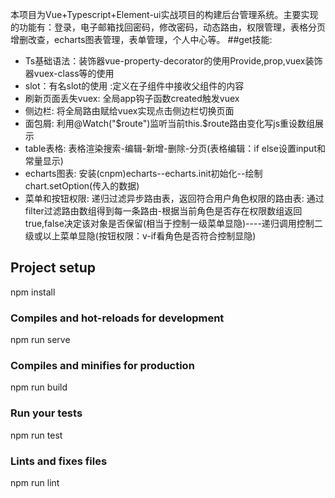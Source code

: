 本项目为Vue+Typescript+Element-ui实战项目的构建后台管理系统。主要实现的功能有：登录，电子邮箱找回密码，修改密码，动态路由，权限管理，表格分页增删改查，echarts图表管理，表单管理，个人中心等。
##get技能:
- Ts基础语法：装饰器vue-property-decorator的使用Provide,prop,vuex装饰器vuex-class等的使用
- slot：有名slot的使用 :定义在子组件中接收父组件的内容
- 刷新页面丢失vuex: 全局app钩子函数created触发vuex
- 侧边栏: 将全局路由赋给vuex实现点击侧边栏切换页面
- 面包屑: 利用@Watch("$route")监听当前this.$route路由变化写js重设数组展示
- table表格: 表格渲染搜索-编辑-新增-删除-分页(表格编辑：if else设置input和常量显示)
- echarts图表: 安装(cnpm)echarts--echarts.init初始化--绘制chart.setOption(传入的数据)
- 菜单和按钮权限: 递归过滤异步路由表，返回符合用户角色权限的路由表:
 通过filter过滤路由数组得到每一条路由-根据当前角色是否存在权限数组返回true,false决定该对象是否保留(相当于控制一级菜单显隐)----递归调用控制二级或以上菜单显隐(按钮权限：v-if看角色是否符合控制显隐)

## Project setup
npm install
### Compiles and hot-reloads for development
npm run serve
### Compiles and minifies for production
npm run build
### Run your tests
npm run test
### Lints and fixes files
npm run lint
```
